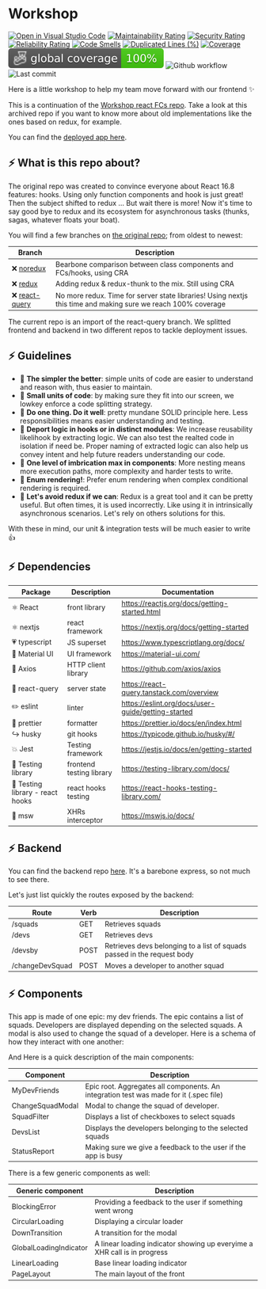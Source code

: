 # Workshop

[![Open in Visual Studio Code](https://open.vscode.dev/badges/open-in-vscode.svg)](https://open.vscode.dev/jpb06/workshop-react-front)
[![Maintainability Rating](https://sonarcloud.io/api/project_badges/measure?project=jpb06_workshop-react-front&metric=sqale_rating)](https://sonarcloud.io/dashboard?id=jpb06_workshop-react-front)
[![Security Rating](https://sonarcloud.io/api/project_badges/measure?project=jpb06_workshop-react-front&metric=security_rating)](https://sonarcloud.io/dashboard?id=jpb06_workshop-react-front)
[![Reliability Rating](https://sonarcloud.io/api/project_badges/measure?project=jpb06_workshop-react-front&metric=reliability_rating)](https://sonarcloud.io/dashboard?id=jpb06_workshop-react-front)
[![Code Smells](https://sonarcloud.io/api/project_badges/measure?project=jpb06_workshop-react-front&metric=code_smells)](https://sonarcloud.io/dashboard?id=jpb06_workshop-react-front)
[![Duplicated Lines (%)](https://sonarcloud.io/api/project_badges/measure?project=jpb06_workshop-react-front&metric=duplicated_lines_density)](https://sonarcloud.io/dashboard?id=jpb06_workshop-react-front)
[![Coverage](https://sonarcloud.io/api/project_badges/measure?project=jpb06_workshop-react-front&metric=coverage)](https://sonarcloud.io/dashboard?id=jpb06_workshop-react-front)
![Coverage](./badges/coverage-global%20coverage.svg)
![Github workflow](https://img.shields.io/github/workflow/status/jpb06/workshop-react-front/checks?label=last%20workflow&logo=github-actions)
![Last commit](https://img.shields.io/github/last-commit/jpb06/workshop-react-front?logo=git)

Here is a little workshop to help my team move forward with our frontend :sparkles:

This is a continuation of the [Workshop react FCs repo](https://github.com/jpb06/workshop-react-fcs). Take a look at this archived repo if you want to know more about old implementations like the ones based on redux, for example.

You can find the [deployed app here](https://workshop-react-front.herokuapp.com).

## :zap: What is this repo about?

The original repo was created to convince everyone about React 16.8 features: hooks. Using only function components and hook is just great! Then the subject shifted to redux ...
But wait there is more! Now it's time to say good bye to redux and its ecosystem for asynchronous tasks (thunks, sagas, whatever floats your boat).

You will find a few branches on [the original repo](https://github.com/jpb06/workshop-react-fcs); from oldest to newest:

| Branch                                                                           | Description                                                                                                   |
| -------------------------------------------------------------------------------- | ------------------------------------------------------------------------------------------------------------- |
| :x: [noredux](https://github.com/jpb06/workshop-react-fcs/tree/noredux)          | Bearbone comparison between class components and FCs/hooks, using CRA                                         |
| :x: [redux](https://github.com/jpb06/workshop-react-fcs/tree/redux)              | Adding redux & redux-thunk to the mix. Still using CRA                                                        |
| :x: [react-query](https://github.com/jpb06/workshop-react-fcs/tree/react-query/) | No more redux. Time for server state libraries! Using nextjs this time and making sure we reach 100% coverage |

The current repo is an import of the react-query branch. We splitted frontend and backend in two different repos to tackle deployment issues.

## :zap: Guidelines

- :trumpet: **The simpler the better**: simple units of code are easier to understand and reason with, thus easier to maintain.
- :trumpet: **Small units of code**: by making sure they fit into our screen, we lowkey enforce a code splitting strategy.
- :trumpet: **Do one thing. Do it well**: pretty mundane SOLID principle here. Less responsibilities means easier understanding and testing.
- :trumpet: **Deport logic in hooks or in distinct modules**: We increase reusability likelihook by extracting logic. We can also test the realted code in isolation if need be. Proper naming of extracted logic can also help us convey intent and help future readers understanding our code.
- :trumpet: **One level of imbrication max in components**: More nesting means more execution paths, more complexity and harder tests to write.
- :trumpet: **Enum rendering!**: Prefer enum rendering when complex conditional rendering is required.
- :trumpet: **Let's avoid redux if we can**: Redux is a great tool and it can be pretty useful. But often times, it is used incorrectly. Like using it in intrinsically asynchronous scenarios. Let's rely on others solutions for this.

With these in mind, our unit & integration tests will be much easier to write :thumbsup:

## :zap: Dependencies

| Package                          | Description              | Documentation                                      |
| -------------------------------- | ------------------------ | -------------------------------------------------- |
| ⚛️ React                         | front library            | https://reactjs.org/docs/getting-started.html      |
| ⚛️ nextjs                        | react framework          | https://nextjs.org/docs/getting-started            |
| :heartpulse: typescript          | JS superset              | https://www.typescriptlang.org/docs/               |
| :iphone: Material UI             | UI framework             | https://material-ui.com/                           |
| :satellite: Axios                | HTTP client library      | https://github.com/axios/axios                     |
| :dizzy: react-query              | server state             | https://react-query.tanstack.com/overview          |
| :pencil2: eslint                 | linter                   | https://eslint.org/docs/user-guide/getting-started |
| :straight_ruler: prettier        | formatter                | https://prettier.io/docs/en/index.html             |
| :arrow_right_hook: husky         | git hooks                | https://typicode.github.io/husky/#/                |
| :boom: Jest                      | Testing framework        | https://jestjs.io/docs/en/getting-started          |
| 🧪 Testing library               | frontend testing library | https://testing-library.com/docs/                  |
| 🧪 Testing library - react hooks | react hooks testing      | https://react-hooks-testing-library.com/           |
| :wrench: msw                     | XHRs interceptor         | https://mswjs.io/docs/                             |

## :zap: Backend

You can find the backend repo [here](https://github.com/jpb06/workshop-react-backend). It's a barebone express, so not much to see there.

Let's just list quickly the routes exposed by the backend:

| Route           | Verb | Description                                                             |
| --------------- | ---- | ----------------------------------------------------------------------- |
| /squads         | GET  | Retrieves squads                                                        |
| /devs           | GET  | Retrieves devs                                                          |
| /devsby         | POST | Retrieves devs belonging to a list of squads passed in the request body |
| /changeDevSquad | POST | Moves a developer to another squad                                      |

## :zap: Components

This app is made of one epic: my dev friends. The epic contains a list of squads. Developers are displayed depending on the selected squads. A modal is also used to change the squad of a developer.
Here is a schema of how they interact with one another:

And Here is a quick description of the main components:

| Component        | Description                                                                            |
| ---------------- | -------------------------------------------------------------------------------------- |
| MyDevFriends     | Epic root. Aggregates all components. An integration test was made for it (.spec file) |
| ChangeSquadModal | Modal to change the squad of developer.                                                |
| SquadFilter      | Displays a list of checkboxes to select squads                                         |
| DevsList         | Displays the developers belonging to the selected squads                               |
| StatusReport     | Making sure we give a feedback to the user if the app is busy                          |

There is a few generic components as well:

| Generic component      | Description                                                              |
| ---------------------- | ------------------------------------------------------------------------ |
| BlockingError          | Providing a feedback to the user if something went wrong                 |
| CircularLoading        | Displaying a circular loader                                             |
| DownTransition         | A transition for the modal                                               |
| GlobalLoadingIndicator | A linear loading indicator showing up everyime a XHR call is in progress |
| LinearLoading          | Base linear loading indicator                                            |
| PageLayout             | The main layout of the front                                             |

